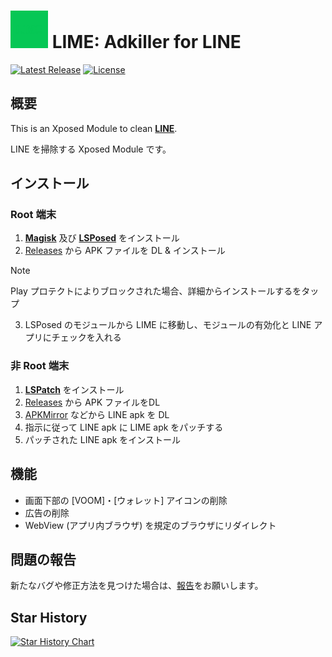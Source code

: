 # <img src="app/src/main/ic_launcher-playstore.png" width="60px"> LIME: Adkiller for LINE

[![Latest Release](https://img.shields.io/github/v/release/Chipppppppppp/LIME?label=latest)](https://github.com/Chipppppppppp/LIME/releases/latest)
[![License](https://img.shields.io/badge/License-MIT-yellow.svg)](LICENSE)

## 概要

This is an Xposed Module to clean [**LINE**](https://line.me). 

LINE を掃除する Xposed Module です。

## インストール

### Root 端末

1. [**Magisk**](https://github.com/topjohnwu/Magisk) 及び [**LSPosed**](https://github.com/LSPosed/LSPosed) をインストール
2. [Releases](https://github.com/Chipppppppppp/LIME/releases/latest) から APK ファイルを DL & インストール
> [!NOTE]
> Play プロテクトによりブロックされた場合、<kbd>詳細</kbd>から<kbd>インストールする</kbd>をタップ
3. LSPosed のモジュールから LIME に移動し、<kbd>モジュールの有効化</kbd>と LINE アプリにチェックを入れる

### 非 Root 端末

1. [**LSPatch**](https://github.com/LSPosed/LSPatch) をインストール
2. [Releases](https://github.com/Chipppppppppp/LIME/releases/latest) から APK ファイルをDL
3. [APKMirror](https://www.apkmirror.com/) などから LINE apk を DL
4. 指示に従って LINE apk に LIME apk をパッチする
5. パッチされた LINE apk をインストール

## 機能

- 画面下部の \[VOOM]・\[ウォレット] アイコンの削除
- 広告の削除
- WebView (アプリ内ブラウザ) を規定のブラウザにリダイレクト

## 問題の報告

新たなバグや修正方法を見つけた場合は、[報告](https://github.com/Chipppppppppp/LIME/issues/new/choose)をお願いします。

## Star History

[![Star History Chart](https://api.star-history.com/svg?repos=Chipppppppppp/LIME&type=Date)](https://star-history.com/#Chipppppppppp/LIME&Date)

